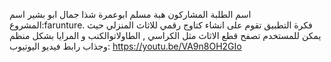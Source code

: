 اسم الطلبة المشاركون
هبة مسلم ابوعمرة 
شذا جمال ابو بشير
اسم المشروع:farunture.
فكرة التطبيق تقوم على انشاء كتاوج رقمي للاثاث المنزلي حيث يمكن للمستخدم تصفح قطع الاثاث مثل الكراسي , الطاولاتوالكنب و المرايا بشكل منظم وجذاب 
رابط فيديو اليوتيوب: https://youtu.be/VA9n8OH2GIo
